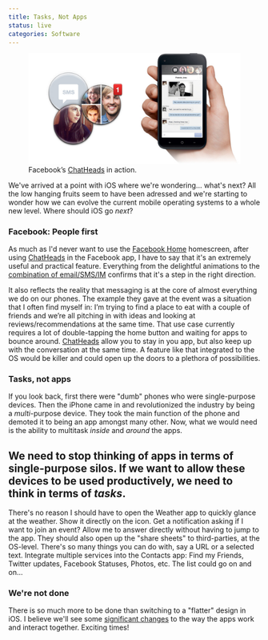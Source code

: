 ```yaml
---
title: Tasks, Not Apps
status: live
categories: Software
---
```


<figure>
	<img src="/assets/articles/tasks-not-apps/chatheads.jpg" alt="">
	<figcaption>Facebook’s <a href="https://www.facebook.com/home">ChatHeads</a> in action.</figcaption>
</figure>

We've arrived at a point with iOS where we're wondering... what's next? All the low hanging fruits seem to have been adressed and we're starting to wonder how we can evolve the current mobile operating systems to a whole new level. Where should iOS go *next*?

### Facebook: People first

As much as I'd never want to use the [Facebook Home][FB Home] homescreen, after using [ChatHeads][FB Home] in the Facebook app, I have to say that it's an extremely useful and practical feature. Everything from the delightful animations to the [combination of email/SMS/IM][Ramy's post] confirms that it's a step in the right direction.

<!--more-->

It also reflects the reality that messaging is at the core of almost everything we do on our phones. The example they gave at the event was a situation that I often find myself in: I’m trying to find a place to eat with a couple of friends and we’re all pitching in with ideas and looking at reviews/recommendations at the same time. That use case currently requires a lot of double-tapping the home button and waiting for apps to bounce around. [ChatHeads][FB Home] allow you to stay in you app, but also keep up with the conversation at the same time. A feature like that integrated to the OS would be killer and could open up the doors to a plethora of possibilities.

### Tasks, not apps

If you look back, first there were "dumb" phones who were single-purpose devices. Then the iPhone came in and revolutionized the industry by being a *multi*-purpose device. They took the main function of the phone and demoted it to being an app amongst many other. Now, what we would need is the ability to multitask *inside* and *around* the apps.

## We need to stop thinking of apps in terms of single-purpose silos. If we want to allow these devices to be used productively, we need to think in terms of *tasks*.

There's no reason I should have to open the Weather app to quickly glance at the weather. Show it directly on the icon. Get a notification asking if I want to join an event? Allow me to answer directly without having to jump to the app. They should also open up the "share sheets" to third-parties, at the OS-level. There's so many things you can do with, say a URL or a selected text. Integrate multiple services into the Contacts app: Find my Friends, Twitter updates, Facebook Statuses, Photos, etc. The list could go on and on...

### We're not done

There is so much more to be done than switching to a "flatter" design in iOS. I believe we'll see some [significant changes][Branch] to the way the apps work and interact together. Exciting times!

[FB Home]: https://www.facebook.com/home
[Ramy's post]: https://medium.com/design-ux/4a1dcbc12b3b
[Branch]: http://branch.com/b/apple-to-begin-iphone-production-this-quarter